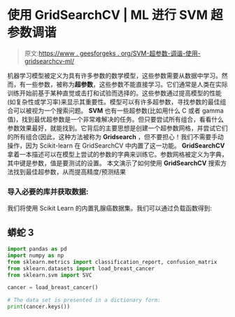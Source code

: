 # 使用 GridSearchCV | ML 进行 SVM 超参数调谐

> 原文:[https://www . geesforgeks . org/SVM-超参数-调谐-使用-gridsearchcv-ml/](https://www.geeksforgeeks.org/svm-hyperparameter-tuning-using-gridsearchcv-ml/)

机器学习模型被定义为具有许多参数的数学模型，这些参数需要从数据中学习。然而，有一些参数，被称为**超参数**，这些参数不能直接学习。它们通常是人类在实际训练开始前基于某种直觉或击打和试验而选择的。这些参数通过提高模型的性能(如复杂性或学习率)来显示其重要性。模型可以有许多超参数，寻找参数的最佳组合可以被视为一个搜索问题。
**SVM** 也有一些超参数(比如用什么 C 或者 gamma 值)，找到最优超参数是一个非常难解决的任务。但只要尝试所有组合，看看什么参数效果最好，就能找到。它背后的主要思想是创建一个超参数网格，并尝试它们的所有组合(因此，这种方法被称为 **Gridsearch** ，但不要担心！我们不需要手动操作，因为 Scikit-learn 在 GridSearchCV 中内置了这一功能。
**GridSearchCV** 拿着一本描述可以在模型上尝试的参数的字典来训练它。参数网格被定义为字典，其中键是参数，值是要测试的设置。
本文演示了如何使用 **GridSearchCV** 搜索方法找到最佳超参数，从而提高精度/预测结果

### 导入必要的库并获取数据:

我们将使用 Scikit Learn 的内置乳腺癌数据集。我们可以通过负载函数得到:

## 蟒蛇 3

```py
import pandas as pd
import numpy as np
from sklearn.metrics import classification_report, confusion_matrix
from sklearn.datasets import load_breast_cancer
from sklearn.svm import SVC

cancer = load_breast_cancer()

# The data set is presented in a dictionary form:
print(cancer.keys())
```